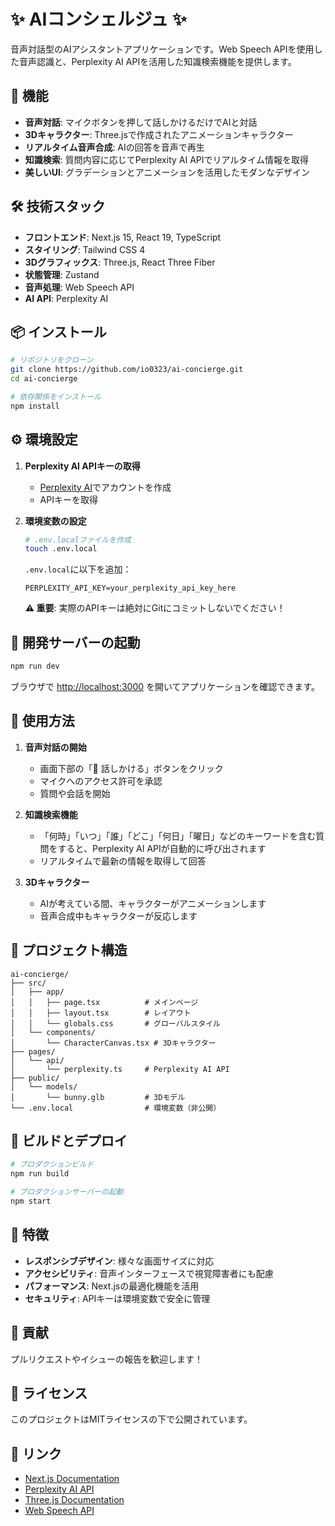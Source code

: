 # ✨ AIコンシェルジュ ✨

音声対話型のAIアシスタントアプリケーションです。Web Speech APIを使用した音声認識と、Perplexity AI APIを活用した知識検索機能を提供します。

## 🚀 機能

- **音声対話**: マイクボタンを押して話しかけるだけでAIと対話
- **3Dキャラクター**: Three.jsで作成されたアニメーションキャラクター
- **リアルタイム音声合成**: AIの回答を音声で再生
- **知識検索**: 質問内容に応じてPerplexity AI APIでリアルタイム情報を取得
- **美しいUI**: グラデーションとアニメーションを活用したモダンなデザイン

## 🛠️ 技術スタック

- **フロントエンド**: Next.js 15, React 19, TypeScript
- **スタイリング**: Tailwind CSS 4
- **3Dグラフィックス**: Three.js, React Three Fiber
- **状態管理**: Zustand
- **音声処理**: Web Speech API
- **AI API**: Perplexity AI

## 📦 インストール

```bash
# リポジトリをクローン
git clone https://github.com/io0323/ai-concierge.git
cd ai-concierge

# 依存関係をインストール
npm install
```

## ⚙️ 環境設定

1. **Perplexity AI APIキーの取得**
   - [Perplexity AI](https://www.perplexity.ai/)でアカウントを作成
   - APIキーを取得

2. **環境変数の設定**
   ```bash
   # .env.localファイルを作成
   touch .env.local
   ```

   `.env.local`に以下を追加：
   ```
   PERPLEXITY_API_KEY=your_perplexity_api_key_here
   ```

   **⚠️ 重要**: 実際のAPIキーは絶対にGitにコミットしないでください！

## 🚀 開発サーバーの起動

```bash
npm run dev
```

ブラウザで [http://localhost:3000](http://localhost:3000) を開いてアプリケーションを確認できます。

## 🎯 使用方法

1. **音声対話の開始**
   - 画面下部の「💬 話しかける」ボタンをクリック
   - マイクへのアクセス許可を承認
   - 質問や会話を開始

2. **知識検索機能**
   - 「何時」「いつ」「誰」「どこ」「何日」「曜日」などのキーワードを含む質問をすると、Perplexity AI APIが自動的に呼び出されます
   - リアルタイムで最新の情報を取得して回答

3. **3Dキャラクター**
   - AIが考えている間、キャラクターがアニメーションします
   - 音声合成中もキャラクターが反応します

## 📁 プロジェクト構造

```
ai-concierge/
├── src/
│   ├── app/
│   │   ├── page.tsx          # メインページ
│   │   ├── layout.tsx        # レイアウト
│   │   └── globals.css       # グローバルスタイル
│   └── components/
│       └── CharacterCanvas.tsx # 3Dキャラクター
├── pages/
│   └── api/
│       └── perplexity.ts     # Perplexity AI API
├── public/
│   └── models/
│       └── bunny.glb         # 3Dモデル
└── .env.local                # 環境変数（非公開）
```

## 🔧 ビルドとデプロイ

```bash
# プロダクションビルド
npm run build

# プロダクションサーバーの起動
npm start
```

## 🌟 特徴

- **レスポンシブデザイン**: 様々な画面サイズに対応
- **アクセシビリティ**: 音声インターフェースで視覚障害者にも配慮
- **パフォーマンス**: Next.jsの最適化機能を活用
- **セキュリティ**: APIキーは環境変数で安全に管理

## 🤝 貢献

プルリクエストやイシューの報告を歓迎します！

## 📄 ライセンス

このプロジェクトはMITライセンスの下で公開されています。

## 🔗 リンク

- [Next.js Documentation](https://nextjs.org/docs)
- [Perplexity AI API](https://docs.perplexity.ai/)
- [Three.js Documentation](https://threejs.org/docs/)
- [Web Speech API](https://developer.mozilla.org/en-US/docs/Web/API/Web_Speech_API)
